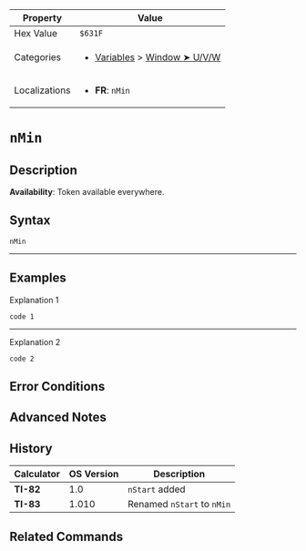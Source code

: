 | Property      | Value |
|---------------|-------|
| Hex Value     | `$631F`|
| Categories    | <ul><li>[Variables](<../categories/Variables.md>) > [Window ➤ U/V/W](<../categories/Variables.md#Window ➤ U/V/W>)</li></ul> |
| Localizations | <ul><li><b>FR</b>: `nMin`</li></ul> |

# `nMin`

## Description



<b>Availability</b>: Token available everywhere.

## Syntax
`nMin`

<hr>

## Examples

Explanation 1
```ti-basic
code 1
```
---
Explanation 2
```ti-basic
code 2
```

## Error Conditions


## Advanced Notes


## History
| Calculator | OS Version | Description |
|------------|------------|-------------|
| <b>TI-82</b> | 1.0 | `nStart` added |
| <b>TI-83</b> | 1.010 | Renamed `nStart` to `nMin`

## Related Commands

